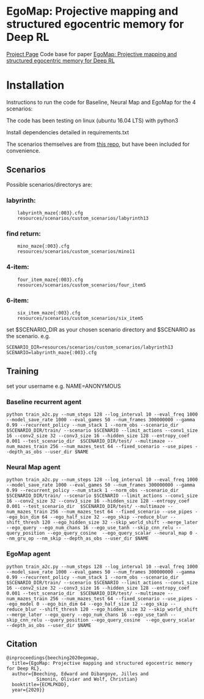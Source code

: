 # EgoMap: Projective mapping and structured egocentric memory for Deep RL
[Project Page](https://edbeeching.github.io/papers/egomap)
Code base for paper [EgoMap: Projective mapping and structured egocentric memory for Deep RL](https://arxiv.org/abs/2002.02286)
# Installation
Instructions to run the code for Baseline, Neural Map and EgoMap for the 4 scenarios:

The code has been testing on linux (ubuntu 16.04 LTS) with python3

Install dependencies detailed in requirements.txt

The scenarios themselves are from [this repo](https://github.com/edbeeching/3d_control_deep_rl), but have been included for convenience.

## Scenarios
Possible scenarios/directorys are:
###    labyrinth:
        labyrinth_maze{:003}.cfg
        resources/scenarios/custom_scenarios/labyrinth13
###    find return:
        mino_maze{:003}.cfg
        resources/scenarios/custom_scenarios/mino11
###    4-item:
        four_item_maze{:003}.cfg
        resources/scenarios/custom_scenarios/four_item5
###   6-item:
        six_item_maze{:003}.cfg
        resources/scenarios/custom_scenarios/six_item5


set $SCENARIO_DIR as your chosen scenario directory and $SCENARIO as the scenario.
e.g. 
```
SCENARIO_DIR=resources/scenarios/custom_scenarios/labyrinth13
SCENARIO=labyrinth_maze{:003}.cfg
```

## Training

set your username
e.g. NAME=ANONYMOUS

### Baseline recurrent agent

```
python train_a2c.py --num_steps 128 --log_interval 10 --eval_freq 1000 --model_save_rate 1000 --eval_games 50 --num_frames 300000000 --gamma 0.99 --recurrent_policy --num_stack 1 --norm_obs --scenario_dir  $SCENARIO_DIR/train/ --scenario $SCENARIO --limit_actions --conv1_size 16 --conv2_size 32 --conv3_size 16 --hidden_size 128 --entropy_coef 0.001 --test_scenario_dir  $SCENARIO_DIR/test/ --multimaze --num_mazes_train 256 --num_mazes_test 64 --fixed_scenario --use_pipes --depth_as_obs --user_dir $NAME
```

### Neural Map agent
```
python train_a2c.py --num_steps 128 --log_interval 10 --eval_freq 1000 --model_save_rate 1000 --eval_games 50 --num_frames 300000000 --gamma 0.99 --recurrent_policy --num_stack 1 --norm_obs --scenario_dir  $SCENARIO_DIR/train/ --scenario $SCENARIO --limit_actions --conv1_size 16 --conv2_size 32 --conv3_size 16 --hidden_size 128 --entropy_coef 0.001 --test_scenario_dir  $SCENARIO_DIR/test/ --multimaze --num_mazes_train 256 --num_mazes_test 64 --fixed_scenario --use_pipes --ego_bin_dim 64 --ego_half_size 32 --ego_skip --reduce_blur --shift_thresh 120 --ego_hidden_size 32 --skip_world_shift --merge_later --ego_query --ego_num_chans 16 --ego_use_tanh --skip_cnn_relu --query_position --ego_query_cosine  --ego_query_scalar --neural_map 0 --nm_gru_op --nm_skip --depth_as_obs --user_dir $NAME
```

### EgoMap agent
```
python train_a2c.py --num_steps 128 --log_interval 10 --eval_freq 1000 --model_save_rate 1000 --eval_games 50 --num_frames 300000000 --gamma 0.99 --recurrent_policy --num_stack 1 --norm_obs --scenario_dir  $SCENARIO_DIR/train/ --scenario $SCENARIO --limit_actions --conv1_size 16 --conv2_size 32 --conv3_size 16 --hidden_size 128 --entropy_coef 0.001 --test_scenario_dir  $SCENARIO_DIR/test/ --multimaze --num_mazes_train 256 --num_mazes_test 64 --fixed_scenario --use_pipes --ego_model 0 --ego_bin_dim 64 --ego_half_size 12 --ego_skip --reduce_blur --shift_thresh 120 --ego_hidden_size 32 --skip_world_shift --merge_later --ego_query --ego_num_chans 16 --ego_use_tanh --skip_cnn_relu --query_position --ego_query_cosine  --ego_query_scalar --depth_as_obs --user_dir $NAME
```
## Citation
```
@inproceedings{beeching2020egomap,
  title={EgoMap: Projective mapping and structured egocentric memory for Deep RL},
  author={Beeching, Edward and Dibangoye, Jilles and 
           Simonin, Olivier and Wolf, Christian}
  booktitle={ECMLPKDD},
  year={2020}}
```
